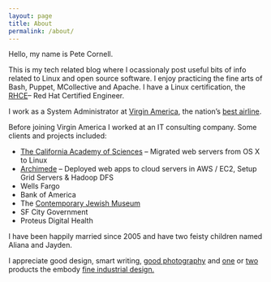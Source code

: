 ```yaml
---
layout: page
title: About
permalink: /about/
---
```



Hello, my name is Pete Cornell.

This is my tech related blog where I ocassionaly post useful bits of info related to Linux and open source software. I enjoy practicing the fine arts of Bash, Puppet, MCollective and Apache. I have a Linux certification, the <a href="http://www.redhat.com/training/certifications/rhce/">RHCE</a>– Red Hat Certified Engineer.

I work as a System Administrator at <a href="http://www.virginamerica.com">Virgin America</a>, the nation’s <a href="http://www.forbes.com/sites/davidewalt/2013/04/08/americas-best-airlines/">best airline</a>.

Before joining Virgin America I worked at an IT consulting company. Some clients and projects included:
<ul>
	<li><a href="http://calacademy.org">The California Academy of Sciences</a> – Migrated web servers from OS X to Linux</li>
	<li><a href="http://archimedesmodel.com">Archimede</a> – Deployed web apps to cloud servers in AWS / EC2, Setup Grid Servers &amp; Hadoop DFS</li>
	<li>Wells Fargo</li>
	<li>Bank of America</li>
	<li>The <a href="http://www.thecjm.org">Contemporary Jewish Museum</a></li>
	<li>SF City Government</li>
	<li>Proteus Digital Health</li>
</ul>
I have been happily married since 2005 and have two feisty children named Aliana and Jayden.

I appreciate good design, smart writing, <a href="http://en.wikipedia.org/wiki/Bokeh">good photography</a> and <a href="http://www.apple.com/iphone/design">one</a> or <a href="http://www.apple.com/macbookpro/design.html">two</a> products the embody <a href="http://en.wikipedia.org/wiki/Dieter_Rams">fine industrial design.</a>
